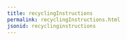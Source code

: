 ```yaml
---
title: recyclingInstructions
permalink: recyclingInstructions.html
jsonid: recyclinginstructions
---
```

